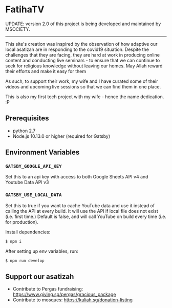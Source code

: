 # FatihaTV

UPDATE: version 2.0 of this project is being developed and maintained by MSOCIETY. 

------------------

This site's creation was inspired by the observation of how adaptive our local asatizah are in responding to the covid19 situation. Despite the challenges that they are facing, they are hard at work in producing online content and conducting live seminars - to ensure that we can continue to seek for religious knowledge without leaving our homes. May Allah reward their efforts and make it easy for them  

As such, to support their work, my wife and I have curated some of their videos and upcoming live sessions so that we can find them in one place.

This is also my first tech project with my wife - hence the name dedication. :P

## Prerequisites
- python 2.7
- Node.js 10.13.0 or higher (required for Gatsby)

## Environment Variables

### `GATSBY_GOOGLE_API_KEY`

Set this to an api key with access to both Google Sheets API v4 and Youtube Data API v3

### `GATSBY_USE_LOCAL_DATA`

Set this to true if you want to cache YouTube data and use it instead of calling the API at every build. It will use the API if local file does not exist (i.e. first time.) Default is false, and will call YouTube on build every time (i.e. for production).

Install dependencies:
```bash
$ npm i
```

After setting up env variables, run:

```bash
$ npm run develop
```


## Support our asatizah

- Contribute to Pergas fundraising: https://www.giving.sg/pergas/gracious_package
- Contribute to mosques: https://kuliah.sg/donation-listing
